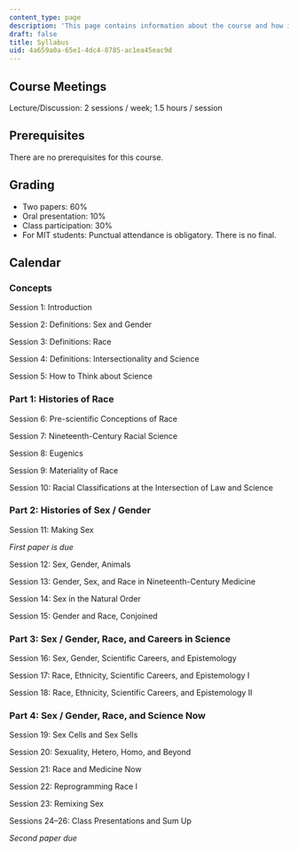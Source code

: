 ```yaml
---
content_type: page
description: 'This page contains information about the course and how it was run. '
draft: false
title: Syllabus
uid: 4a659a0a-65e1-4dc4-8785-ac1ea45eac9d
---
```

## Course Meetings

Lecture/Discussion: 2 sessions / week; 1.5 hours / session

## Prerequisites

There are no prerequisites for this course.

## Grading

- Two papers: 60%
- Oral presentation: 10%
- Class participation: 30%
- For MIT students: Punctual attendance is obligatory. There is no final. 

## Calendar

### Concepts

Session 1: Introduction

Session 2: Definitions: Sex and Gender

Session 3: Definitions: Race

Session 4: Definitions: Intersectionality and Science

Session 5: How to Think about Science

### Part 1: Histories of Race

Session 6: Pre-scientific Conceptions of Race

Session 7: Nineteenth-Century Racial Science

Session 8: Eugenics

Session 9: Materiality of Race

Session 10: Racial Classifications at the Intersection of Law and Science

### Part 2: Histories of Sex / Gender

Session 11: Making Sex

*First paper is due*

Session 12: Sex, Gender, Animals

Session 13: Gender, Sex, and Race in Nineteenth-Century Medicine

Session 14: Sex in the Natural Order

Session 15: Gender and Race, Conjoined

### Part 3: Sex / Gender, Race, and Careers in Science

Session 16: Sex, Gender, Scientific Careers, and Epistemology

Session 17: Race, Ethnicity, Scientific Careers, and Epistemology I

Session 18: Race, Ethnicity, Scientific Careers, and Epistemology II

### Part 4: Sex / Gender, Race, and Science Now

Session 19: Sex Cells and Sex Sells

Session 20: Sexuality, Hetero, Homo, and Beyond

Session 21: Race and Medicine Now

Session 22: Reprogramming Race I

Session 23: Remixing Sex

Sessions 24–26: Class Presentations and Sum Up

*Second paper due*